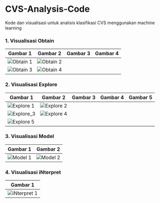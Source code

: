 # CVS-Analysis-Code
Kode dan visualisasi untuk analisis klasifikasi CVS menggunakan machine learning

### 1. Visualisasi Obtain
| Gambar 1 | Gambar 2 | Gambar 3 | Gambar 4 |
|----------|----------|----------|----------|
| ![Obtain 1](Visualisasi/Usia_&_Bidang.png) | ![Obtain 2](Visualisasi/Gender_&_gangguan_mata_&time.png) | 
![Obtain 3](visualisasi/Jenis_&_Tujuan_gadget.png) | ![Obtain 4](visualisasi/Gejala_&_Intensitas.png) |

### 2. Visualisasi Explore
| Gambar 1 | Gambar 2 | Gambar 3 | Gambar 4 | Gambar 5 |
|----------|----------|----------|----------|----------|
| ![Explore 1](Visualisasi/Distribusi_Status_CVS.png) | ![Explore 2](Visualisasi/Distribusi_Skor_Total_dan_Gejala.png) | 
![Explore_3](visualisasi/Perbandingan_Gejala_dan_Intensitas.png) | ![Explore 4](visualisasi/Korelasi_Antar_Gejala.png) |
![Explore 5](visualisasi/Outlier_Skor_Gejala.png) |

### 3. Visualisasi Model
| Gambar 1 | Gambar 2 |
|----------|----------|
| ![Model 1](Visualisasi/Distribusi_Data_SMOTE.png) | ![Model 2](Visualisasi/Perbandingan_Cross_Validation.png) | 

### 4. Visualisasi iNterpret
| Gambar 1 |
|----------|
| ![iNterpret 1](Visualisasi/Feature_Importance.png) |
